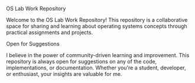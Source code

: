 OS Lab Work Repository

Welcome to the OS Lab Work Repository! This repository is a collaborative space for sharing and learning 
about operating systems concepts through practical assignments and projects.

Open for Suggestions

I believe in the power of community-driven learning and improvement.
This repository is always open for suggestions on any of the code, implementations, 
or documentation. Whether you're a student, developer, or enthusiast, your insights are valuable for me.
